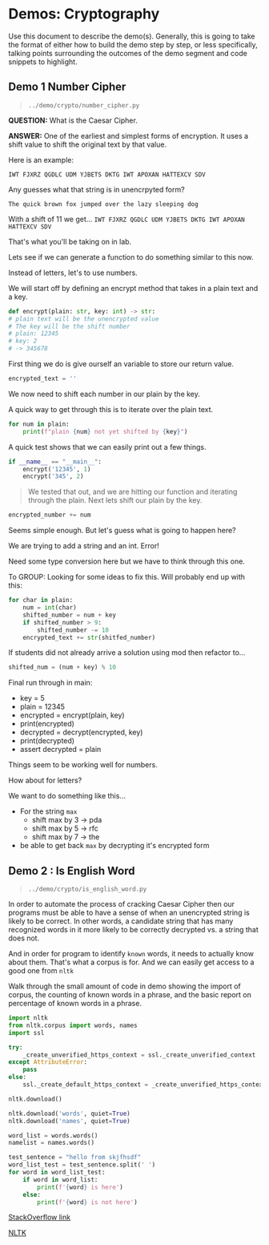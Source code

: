 # Demos: Cryptography

Use this document to describe the demo(s). Generally, this is going to take the format of either how to build the demo step by step, or less specifically, talking points surrounding the outcomes of the demo segment and code snippets to highlight.

## Demo 1 Number Cipher

> `../demo/crypto/number_cipher.py`

**QUESTION:** What is the Caesar Cipher.

**ANSWER:** One of the earliest and simplest forms of encryption. It uses a shift value to shift the original text by that value.

Here is an example:

`IWT FJXRZ QGDLC UDM YJBETS DKTG IWT APOXAN HATTEXCV SDV`

Any guesses what that string is in unencrpyted form?

`The quick brown fox jumped over the lazy sleeping dog`

With a shift of 11 we get...
`IWT FJXRZ QGDLC UDM YJBETS DKTG IWT APOXAN HATTEXCV SDV`

That's what you'll be taking on in lab.

Lets see if we can generate a function to do something similar to this now.

Instead of letters, let's to use numbers.

We will start off by defining an encrypt method that takes in a plain text and a key.

```python
def encrypt(plain: str, key: int) -> str:
# plain text will be the unencrypted value
# The key will be the shift number
# plain: 12345
# key: 2
# -> 345678
``` 

First thing we do is give ourself an variable to store our return value.

```python
encrypted_text = ''
```

We now need to shift each number in our plain by the key.

A quick way to get through this is to iterate over the plain text.

```python
for num in plain:
    print(f"plain {num} not yet shifted by {key}")
```

A quick test shows that we can easily print out a few things.

```python
if __name__ == "__main__":
    encrypt('12345', 1)
    encrypt('345', 2)
```

> We tested that out, and we are hitting our function and iterating through the plain. Next lets shift our plain by the key.

```python
encrypted_number += num
```

Seems simple enough. But let's guess what is going to happen here?

We are trying to add a string and an int.  Error!

Need some type conversion here but we have to think through this one.

To GROUP: Looking for some ideas to fix this.  Will probably end up with this:

```python
for char in plain:
    num = int(char)
    shifted_number = num + key
    if shifted_number > 9:
        shifted_number -= 10
    encrypted_text += str(shitfed_number)
```

If students did not already arrive a solution  using mod then refactor to...

```python
shifted_num = (num + key) % 10
```

Final run through in main:

- key = 5
- plain = 12345
- encrypted = encrypt(plain, key)
- print(encrypted)
- decrypted = decrypt(encrypted, key)
- print(decrypted)
- assert decrypted = plain

Things seem to be working well for numbers.

How about for letters?

We want to do something like this...

- For the string `max`
  - shift max by 3 -> pda
  - shift max by 5 -> rfc
  - shift max by 7 -> the
- be able to get back `max` by decrypting it's encrypted form

## Demo 2 : Is English Word

> `../demo/crypto/is_english_word.py`

In order to automate the process of cracking Caesar Cipher then our programs must be able to have a sense of when an unencrypted string is likely to be correct. In other words, a candidate string that has many recognized words in it more likely to be correctly decrypted vs. a string that does not.

And in order for program to identify `known` words, it needs to actually know about them. That's what a corpus is for. And we can easily get access to a good one from `nltk`

Walk through the small amount of code in demo showing the import of corpus, the counting of known words in a phrase, and the basic report on percentage of known words in a phrase.

```python
import nltk
from nltk.corpus import words, names
import ssl

try:
    _create_unverified_https_context = ssl._create_unverified_context
except AttributeError:
    pass
else:
    ssl._create_default_https_context = _create_unverified_https_context

nltk.download()

nltk.download('words', quiet=True)
nltk.download('names', quiet=True)

word_list = words.words()
namelist = names.words()

test_sentence = "hello from skjfhsdf"
word_list_test = test_sentence.split(' ')
for word in word_list_test:
    if word in word_list:
        print(f'{word} is here')
    else:
        print(f'{word} is not here')
```

[StackOverflow link](https://stackoverflow.com/questions/38916452/nltk-download-ssl-certificate-verify-failed)

[NLTK](https://www.nltk.org/data.html)
